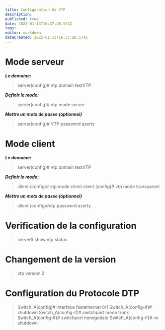 ```yaml
---
title: Configuration de VTP
description: 
published: true
date: 2022-01-13T16:37:20.574Z
tags: 
editor: markdown
dateCreated: 2022-01-13T16:37:20.574Z
---
```


# Mode serveur
***Le domaine:***
> server(config)# vtp domain testVTP

***Definir le mode:***
> server(config)# vtp mode server

***Mettre un mots de passe (optionnel)***
> server(config)# VTP password azerty

# Mode client
***Le domaine:***
> server(config)# vtp domain testVTP

***Definir le mode:***
> client (config)# vtp mode client
> client (config)# vtp mode transparent

***Mettre un mots de passe (optionnel)***
> client (config)#vtp password azerty

# Verification de la configuration
> server# show vtp status

# Changement de la version
> vtp version 2

# Configuration du Protocole DTP
> Switch_A(config)# interface fastethernet 0/1
> Switch_A(config-if)# shutdown
> Switch_A(config-if)# switchport mode trunk
> Switch_A(config-if)# switchport nonegotiate
> Switch_A(config-if)# no shutdown